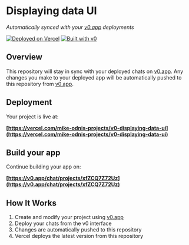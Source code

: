 # Displaying data UI

*Automatically synced with your [v0.app](https://v0.app) deployments*

[![Deployed on Vercel](https://img.shields.io/badge/Deployed%20on-Vercel-black?style=for-the-badge&logo=vercel)](https://vercel.com/mike-odnis-projects/v0-displaying-data-ui)
[![Built with v0](https://img.shields.io/badge/Built%20with-v0.app-black?style=for-the-badge)](https://v0.app/chat/projects/xfZCQ7Z72Uz)

## Overview

This repository will stay in sync with your deployed chats on [v0.app](https://v0.app).
Any changes you make to your deployed app will be automatically pushed to this repository from [v0.app](https://v0.app).

## Deployment

Your project is live at:

**[https://vercel.com/mike-odnis-projects/v0-displaying-data-ui](https://vercel.com/mike-odnis-projects/v0-displaying-data-ui)**

## Build your app

Continue building your app on:

**[https://v0.app/chat/projects/xfZCQ7Z72Uz](https://v0.app/chat/projects/xfZCQ7Z72Uz)**

## How It Works

1. Create and modify your project using [v0.app](https://v0.app)
2. Deploy your chats from the v0 interface
3. Changes are automatically pushed to this repository
4. Vercel deploys the latest version from this repository